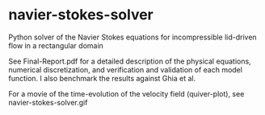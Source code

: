 # navier-stokes-solver
Python solver of the Navier Stokes equations for incompressible lid-driven flow in a rectangular domain

See Final-Report.pdf for a detailed description of the physical equations, numerical discretization, and verification and validation of each model function. I also benchmark the results against Ghia et al.

For a movie of the time-evolution of the velocity field (quiver-plot), see navier-stokes-solver.gif
